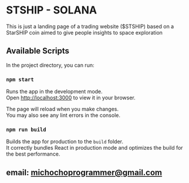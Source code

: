# STSHIP - SOLANA

This is just a landing page of a trading website ($STSHIP) based on a StarSHIP coin aimed to give people insights to space exploration


## Available Scripts

In the project directory, you can run:

### `npm start`

Runs the app in the development mode.\
Open [http://localhost:3000](http://localhost:3000) to view it in your browser.

The page will reload when you make changes.\
You may also see any lint errors in the console.

### `npm run build`

Builds the app for production to the `build` folder.\
It correctly bundles React in production mode and optimizes the build for the best performance.

## email: michochoprogrammer@gmail.com